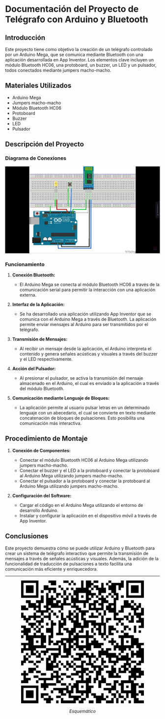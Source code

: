 # Documentación del Proyecto de Telégrafo con Arduino y Bluetooth

## Introducción

Este proyecto tiene como objetivo la creación de un telégrafo controlado por un Arduino Mega, que se comunica mediante Bluetooth con una aplicación desarrollada en App Inventor. Los elementos clave incluyen un módulo Bluetooth HC06, una protoboard, un buzzer, un LED y un pulsador, todos conectados mediante jumpers macho-macho.

## Materiales Utilizados

- Arduino Mega
- Jumpers macho-macho
- Módulo Bluetooth HC06
- Protoboard
- Buzzer
- LED
- Pulsador

## Descripción del Proyecto

### Diagrama de Conexiones

![Diagrama de Conexiones](img5.png)

### Funcionamiento

1. **Conexión Bluetooth:**
   - El Arduino Mega se conecta al módulo Bluetooth HC06 a través de la comunicación serial para permitir la interacción con una aplicación externa.

2. **Interfaz de la Aplicación:**
   - Se ha desarrollado una aplicación utilizando App Inventor que se comunica con el Arduino Mega a través de Bluetooth. La aplicación permite enviar mensajes al Arduino para ser transmitidos por el telégrafo.

3. **Transmisión de Mensajes:**
   - Al recibir un mensaje desde la aplicación, el Arduino interpreta el contenido y genera señales acústicas y visuales a través del buzzer y el LED respectivamente.

4. **Acción del Pulsador:**
   - Al presionar el pulsador, se activa la transmisión del mensaje almacenado en el Arduino, el cual es enviado a la aplicación a través del módulo Bluetooth.

5. **Comunicación mediante Lenguaje de Bloques:**
   - La aplicación permite al usuario pulsar letras en un determinado lenguaje con un abecedario, el cual se convierte en texto mediante concatenación de bloques de pulsaciones. Esto posibilita una comunicación más interactiva.

## Procedimiento de Montaje

1. **Conexión de Componentes:**
   - Conectar el módulo Bluetooth HC06 al Arduino Mega utilizando jumpers macho-macho.
   - Conectar el buzzer y el LED a la protoboard y conectar la protoboard al Arduino Mega utilizando jumpers macho-macho.
   - Conectar el pulsador a la protoboard y conectar la protoboard al Arduino Mega utilizando jumpers macho-macho.

2. **Configuración del Software:**
   - Cargar el código en el Arduino Mega utilizando el entorno de desarrollo Arduino.
   - Instalar y configurar la aplicación en el dispositivo móvil a través de App Inventor.

## Conclusiones

Este proyecto demuestra cómo se puede utilizar Arduino y Bluetooth para crear un sistema de telégrafo interactivo que permite la transmisión de mensajes a través de señales acústicas y visuales. Además, la adición de la funcionalidad de traducción de pulsaciones a texto facilita una comunicación más eficiente y enriquecedora.

---
 <p align="center">
  <img src="qr.png" width="400" />
</p>
<p align="center">
  <i>Esquemático</i>
</p>

